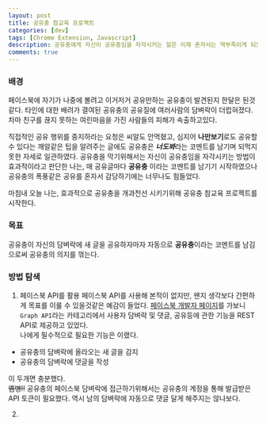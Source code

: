 ```yaml
---
layout: post
title: 공유충 참교육 프로젝트
categories: [dev]
tags: [Chrome Extension, Javascript]
description: 공유충에게 자신이 공유충임을 자각시키는 일은 이제 혼자서는 역부족이게 되었다. 나에게는 무기가 필요하다.
comments: true
---
```


### 배경
페이스북에 자기가 나중에 볼려고 이거저거 공유만하는 공유충이 발견된지 한달은 된것같다. 타인에 대한 배려가 결여된 공유충의 공유질에 여러사람의 담벼락이 더럽혀졌다. 차마 친구를 끊지 못하는 여린마음을 가진 사람들의 피해가 속출하고있다. 

직접적인 공유 행위를 중지하라는 요청은 씨알도 안먹혔고, 심지어 **나만보기**로도 공유할 수 있다는 깨알같은 팁을 알려주는 글에도 공유충은 ***너도봐***라는 코멘트를 남기며 되먹지못한 자세로 일관하였다. 공유충을 막기위해서는 자신이 공유충임을 자각시키는 방법이 효과적이라고 판단한 나는, 매 공유글마다 **공유충** 이라는 코멘트를 남기기 시작하였으나 공유충의 폭풍같은 공유를 혼자서 감당하기에는 너무나도 힘들었다.  

마침내 오늘 나는, 효과적으로 공유충을 개과천선 시키기위해 공유충 참교육 프로젝트를 시작한다.

### 목표
공유충이 자신의 담벼락에 새 글을 공유하자마자 자동으로 **공유충**이라는 코멘트를 남김으로써 공유충의 의지를 꺾는다.

### 방법 탐색
1. 페이스북 API를 활용
페이스북 API를 사용해 본적이 없지만, 왠지 생각보다 간편하게 목표를 이룰 수 있을것같은 예감이 들었다. [페이스북 개발자 페이지](https://developers.facebook.com/)를 가보니 `Graph API`라는 카테고리에서 사용자 담벼락 및 댓글, 공유등에 관한 기능을 REST API로 제공하고 있었다.  
나에게 필수적으로 필요한 기능은 이랬다.
- 공유충의 담벼락에 올라오는 새 글을 감지
- 공유충의 담벼락에 댓글을 작성 

이 두개면 충분했다.  
~~옘병!!~~ 공유충의 페이스북 담벼락에 접근하기위해서는 공유충의 계정을 통해 발급받은 API 토큰이 필요했다. 역시 남의 담벼락에 자동으로 댓글 달게 해주지는 않나보다.

2. 